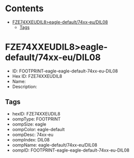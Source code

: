 



Contents
========

* [FZE74XXEUDIL8>eagle-default/74xx-eu/DIL08](#fze74xxeudil8eagle-default74xx-eudil08)
	* [Tags](#tags)

# FZE74XXEUDIL8>eagle-default/74xx-eu/DIL08

- ID: FOOTPRINT-eagle-eagle-default-74xx-eu-DIL08
- Hex ID: FZE74XXEUDIL8
- Name: 
- Description: 

## Tags

- hexID: FZE74XXEUDIL8
- oompType: FOOTPRINT
- oompSize: eagle
- oompColor: eagle-default
- oompDesc: 74xx-eu
- oompIndex: DIL08
- oompName: eagle-default/74xx-eu/DIL08
- oompID: FOOTPRINT-eagle-eagle-default-74xx-eu-DIL08
